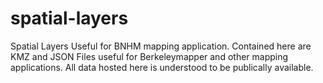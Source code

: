 # spatial-layers
Spatial Layers Useful for BNHM mapping application.
Contained here are KMZ and JSON Files useful for Berkeleymapper and other mapping applications.
All data hosted here is understood to be publically available.
